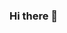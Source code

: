 ### Hi there 👋

<!--
**EllenYeung/EllenYeung** is a ✨ _special_ ✨ repository because its `README.md` (this file) appears on your GitHub profile.

Here are some ideas to get you started:

- 🔭 I’m currently working on programming.
- 🌱 I’m currently learning English.
I'm intersted in learning psychology.
My favorite hobby is reading.
